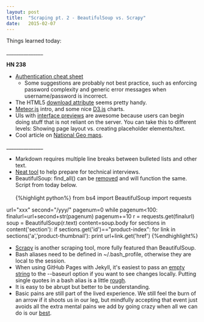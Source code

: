 ```yaml
---
layout: post
title:  "Scraping pt. 2 - BeautifulSoup vs. Scrapy"
date:   2015-02-07
---
```

Things learned today:

\_______________

<b>HN 238</b>

 * [Authentication cheat sheet](https://www.owasp.org/index.php/Authentication_Cheat_Sheet)
	* Some suggestions are probably not best practice, such as enforcing password complexity and generic error messages when username/password is incorrect. 
* The HTML5 [download attribute](http://svarden.se/blog/2013-04-22-right-click-and-save-as) seems pretty handy.
* [Meteor.js](http://joshowens.me/getting-started-with-meteor-js/) intro, and some nice [D3.js](http://www.taucharts.com/) charts.
* UIs with [interface previews](http://www.callumhart.com/blog/non-blocking-uis-with-interface-previews) are awesome because users can begin doing stuff that is not reliant on the server. You can take this to different levels: Showing page layout vs. creating placeholder elements/text.
* Cool article on [National Geo maps](http://news-beta.nationalgeographic.com/2015/01/150123-maps-mapping-cartography-history-national-geographic-centennial/).

\_______________

* Markdown requires multiple line breaks between bulleted lists and other text. 
* [Neat tool](https://oj.leetcode.com/) to help prepare for technical interviews.
* BeautifulSoup: find_all() can be [removed](http://www.crummy.com/software/BeautifulSoup/bs4/doc/#calling-a-tag-is-like-calling-find-all) and will function the same. Script from today below.
<br><br>
{%highlight python%}
from bs4 import BeautifulSoup
import requests

url="xxx"
second="/yyy/"
pagenum=0
while pagenum<100:
	finalurl=url+second+str(pagenum)
	pagenum+=10
	r  = requests.get(finalurl)
	soup = BeautifulSoup(r.text)
	content=soup.body
	for sections in content('section'):
		if sections.get('id')=="product-index":
			for link in sections('a','product-thumbnail'):
				print url+link.get('href')
{%endhighlight%}

* [Scrapy](http://doc.scrapy.org/en/latest/intro/tutorial.html) is another scraping tool, more fully featured than BeautifulSoup.
* Bash aliases need to be defined in ~/.bash_profile, otherwise they are local to the session.
* When using GitHub Pages with Jekyll, it's easiest to pass an [empty string](http://jekyllrb.com/docs/github-pages/) to the --baseurl option if you want to see changes locally. Putting single quotes in a bash alias is a little [rough](http://stackoverflow.com/questions/1250079/escaping-single-quotes-within-single-quoted-strings).
* It is easy to be abrupt but better to be understanding. 
* Basic pains are still part of the lived experience. We still feel the burn of an arrow if it shoots us in our leg, but mindfully accepting that event just avoids all the extra mental pains we add by going crazy when all we can do is our [best](http://www.reddit.com/r/Meditation/comments/2uh7gb/why_is_mindfulness_better_than_escapism/co8k75v).
